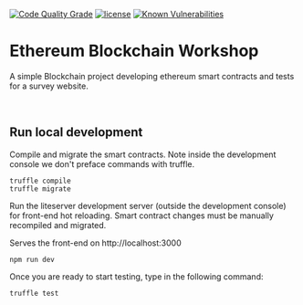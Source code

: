 [![Code Quality Grade](https://www.code-inspector.com/project/21134/status/svg)](https://frontend.code-inspector.com/project/21134/dashboard) [![license](https://img.shields.io/badge/license-MIT-green.svg)](https://github.com/rafaelaazevedo/tau-blockchain-course/blob/master/LICENSE) [![Known Vulnerabilities](https://snyk.io/test/github/rafaelaazevedo/tau-blockchain-course/badge.svg?targetFile=package.json)](https://snyk.io/test/github/rafaelaazevedo/tau-blockchain-course?targetFile=package.json)

# Ethereum Blockchain Workshop

A simple Blockchain project developing ethereum smart contracts and tests for a survey website.

<br>

## Run local development

Compile and migrate the smart contracts. Note inside the development console we don't preface commands with truffle.

```
truffle compile
truffle migrate
```

Run the liteserver development server (outside the development console) for front-end hot reloading. Smart contract changes must be manually recompiled and migrated.

Serves the front-end on http://localhost:3000

```
npm run dev
```


Once you are ready to start testing, type in the following command:

```
truffle test
```

